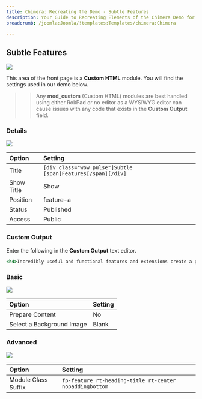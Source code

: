 ```yaml
---
title: Chimera: Recreating the Demo - Subtle Features
description: Your Guide to Recreating Elements of the Chimera Demo for Joomla
breadcrumb: /joomla:Joomla/!templates:Templates/chimera:Chimera

---
```


Subtle Features
-----

![][demo]

This area of the front page is a **Custom HTML** module. You will find the settings used in our demo below.

>> Any **mod_custom** (Custom HTML) modules are best handled using either RokPad or no editor as a WYSIWYG editor can cause issues with any code that exists in the **Custom Output** field.

### Details

![][demo2]

| Option     | Setting                                                     |  
| :--------- | :---------------------------------------------------------- |  
| Title      | `[div class="wow pulse"]Subtle [span]Features[/span][/div]` |  
| Show Title | Show                                                        |  
| Position   | feature-a                                                   |  
| Status     | Published                                                   |  
| Access     | Public                                                      |  

### Custom Output

Enter the following in the **Custom Output** text editor.

~~~ .html
<h4>Incredibly useful and functional features and extensions create a palette of possibilities for your content</h4>
~~~

### Basic

![][demo3]

| Option                    | Setting     |
| :----------               | :---------- |
| Prepare Content           | No          |
| Select a Background Image | Blank       |

### Advanced

![][demo4]

| Option              | Setting                                                 |  
| :------------------ | :------------------------------------------------------ |  
| Module Class Suffix | `fp-feature rt-heading-title rt-center nopaddingbottom` |  

[demo]: assets/demo_2.jpeg
[demo2]: assets/demo_2a.jpeg
[demo3]: assets/demo_2b.jpeg
[demo4]: assets/demo_2c.jpeg

